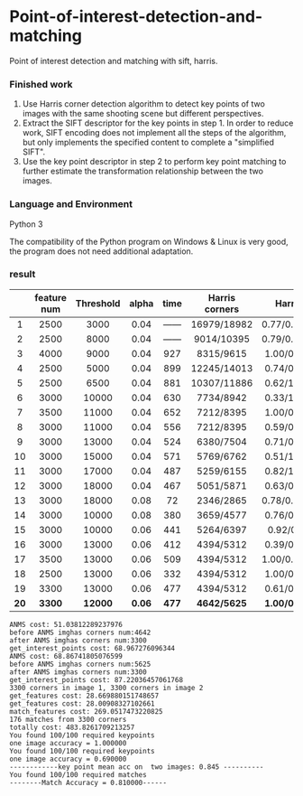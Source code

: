 # Point-of-interest-detection-and-matching
Point of interest detection and matching with sift, harris.
### Finished work

1. Use Harris corner detection algorithm to detect key points of two images with the same shooting scene but different perspectives.
2. Extract the SIFT descriptor for the key points in step 1. In order to reduce work, SIFT encoding does not implement all the steps of the algorithm, but only implements the specified content to complete a "simplified SIFT".
3. Use the key point descriptor in step 2 to perform key point matching to further estimate the transformation relationship between the two images.

### Language and Environment

Python 3

The compatibility of the Python program on Windows & Linux is very good, the program does not need additional adaptation.

### result

|        | feature num | Threshold |  alpha   |  time   | Harris corners |     Harris acc     | match acc |
| :----: | :---------: | :-------: | :------: | :-----: | :------------: | :----------------: | :-------: |
|   1    |    2500     |   3000    |   0.04   |   ——    |  16979/18982   |  0.77/0.64/0.705   |   0.66    |
|   2    |    2500     |   8000    |   0.04   |   ——    |   9014/10395   |  0.79/0.80/0.795   |   0.58    |
|   3    |    4000     |   9000    |   0.04   |   927   |   8315/9615    |   1.00/0.92/0.96   |   0.70    |
|   4    |    2500     |   5000    |   0.04   |   899   |  12245/14013   |   0.74/0.37/0.55   |   0.65    |
|   5    |    2500     |   6500    |   0.04   |   881   |  10307/11886   |   0.62/1.00/0.81   |   0.62    |
|   6    |    3000     |   10000   |   0.04   |   630   |   7734/8942    |   0.33/1.00/0.66   |   0.79    |
|   7    |    3500     |   11000   |   0.04   |   652   |   7212/8395    |   1.00/0.86/0.92   |   0.75    |
|   8    |    3000     |   11000   |   0.04   |   556   |   7212/8395    |   0.59/0.62/0.60   |   0.78    |
|   9    |    3000     |   13000   |   0.04   |   524   |   6380/7504    |   0.71/0.30/0.50   |   0.74    |
|   10   |    3000     |   15000   |   0.04   |   571   |   5769/6762    |   0.51/1.00/0.75   |   0.68    |
|   11   |    3000     |   17000   |   0.04   |   487   |   5259/6155    |   0.82/1.00/0.90   |   0.60    |
|   12   |    3000     |   18000   |   0.04   |   467   |   5051/5871    |   0.63/0.65/0.64   |   0.63    |
|   13   |    3000     |   18000   |   0.08   |   72    |   2346/2865    |  0.78/0.67/0.725   |   0.15    |
|   14   |    3000     |   10000   |   0.08   |   380   |   3659/4577    |   0.76/0.62/0.69   |   0.79    |
|   15   |    3000     |   10000   |   0.06   |   441   |   5264/6397    |   0.92/0.48/0.7    |   0.74    |
|   16   |    3000     |   13000   |   0.06   |   412   |   4394/5312    |   0.39/0.99/0.69   |   0.80    |
|   17   |    3500     |   13000   |   0.06   |   509   |   4394/5312    |  1.00/0.05/0.525   |   0.80    |
|   18   |    2500     |   13000   |   0.06   |   332   |   4394/5312    |   1.00/0.38/0.69   |   0.73    |
|   19   |    3300     |   13000   |   0.06   |   477   |   4394/5312    |   0.61/0.00/0.30   |   0.80    |
| **20** |  **3300**   | **12000** | **0.06** | **477** | **4642/5625**  | **1.00/0.69/0.84** | **0.81**  |

```
ANMS cost: 51.03812289237976
before ANMS imghas corners num:4642
after ANMS imghas corners num:3300
get_interest_points cost: 68.967276096344
ANMS cost: 68.86741805076599
before ANMS imghas corners num:5625
after ANMS imghas corners num:3300
get_interest_points cost: 87.22036457061768
3300 corners in image 1, 3300 corners in image 2
get_features cost: 28.669880151748657
get_features cost: 28.00908327102661
match_features cost: 269.0517473220825
176 matches from 3300 corners
totally cost: 483.8261709213257
You found 100/100 required keypoints
one image accuracy = 1.000000
You found 100/100 required keypoints
one image accuracy = 0.690000
------------key point mean acc on  two images: 0.845 ----------
You found 100/100 required matches
--------Match Accuracy = 0.810000------
```

